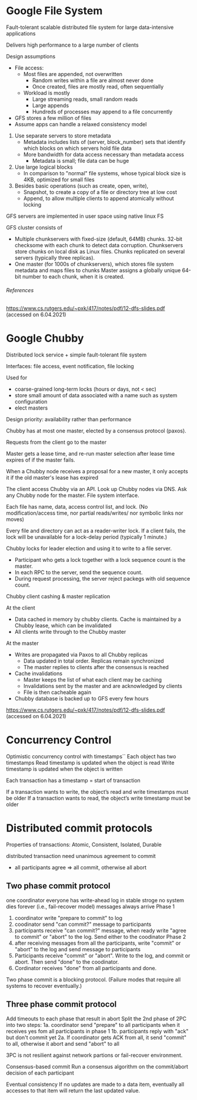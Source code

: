 # Google File System

Fault-tolerant scalable distributed file system for large data-intensive applications

Delivers high performance to a large number of clients

Design assumptions

- File access:
  - Most files are appended, not overwritten
    - Random writes within a file are almost never done
    - Once created, files are mostly read, often sequentially
  - Workload is mostly
    - Large streaming reads, small random reads
    - Large appends
    - Hundreds of processes may append to a file concurrently
- GFS stores a few million of files
- Assume apps can handle a relaxed consistency model

1. Use separate servers to store metadata
   - Metadata includes lists of (server, block_number) sets that identify which blocks on which servers hold file data
   - More bandwidth for data access necessary than metadata access
     - Metadata is small; file data can be huge
1. Use large logical blocks
   - In comparison to "normal" file systems, whose typical block size is 4KB, optimized for small files
1. Besides basic operations (such as create, open, write),
   - Snapshot, to create a copy of a file or directory tree at low cost
   - Append, to  allow multiple clients to append atomically without locking

GFS servers are implemented in user space using native linux FS

GFS cluster consists of
- Multiple chunkservers with fixed-size (default, 64MB) chunks.
  32-bit checksome with each chunk to detect data corruption.
  Chunkservers store chunks on local disk as Linux files.
  Chunks replicated on several servers (typically three replicas).
- One master (for 1000s of chunkservers), which stores file system metadata and maps files to chunks
  Master assigns a globally unique 64-bit number to each chunk, when it is created.

###### References

https://www.cs.rutgers.edu/~pxk/417/notes/pdf/12-dfs-slides.pdf
(accessed on 6.04.2021)

# Google Chubby

Distributed lock service + simple fault-tolerant file system

Interfaces: file access, event notification, file locking

Used for
- coarse-grained long-term locks (hours or days, not < sec)
- store small amount of data associated with a name such as system configuration
- elect masters

Design priority: availability rather than performance

Chubby has at most one master, elected by a consensus protocol (paxos).

Requests from the client go to the master

Master gets a lease time, and re-run master selection after lease time expires of if the master fails.

When a Chubby node receives a proposal for a new master, it only accepts it if the old master's lease has expired

The client access Chubby via an API. Look up Chubby nodes via DNS. Ask any Chubby node for the master. File system interface.

Each file has name, data, access control list, and lock. (No modification/access time, nor partial reads/writes/ nor symbolic links nor moves)

Every file and directory can act as a reader-writer lock.
If a client fails, the lock will be unavailable for a lock-delay period (typically 1 minute.)

Chubby locks for leader election and using it to write to a file server.
- Participant who gets a lock together with a lock sequence count is the master.
- In each RPC to the server, send the sequence count.
- During request processing, the server reject packegs with old sequence count.

Chubby client cashing & master replication

At the client
- Data cached in memory by chubby clients. Cache is maintained by a Chubby lease, which can be invalidated
- All clients write through to the Chubby master

At the master
- Writes are propagated via Paxos to all Chubby replicas
  - Data updated in total order. Replicas remain synchronized
  - The master replies to clients after the consensus is reached
- Cache invalidations
  - Master keeps the list of what each client may be caching
  - Invalidations sent by the master and are acknowledged by clients
  - File is then cacheable again
- Chubby database is backed up to GFS every few hours

https://www.cs.rutgers.edu/~pxk/417/notes/pdf/12-dfs-slides.pdf
(accessed on 6.04.2021)

# Concurrency Control

Optimistic concurrency control with timestamps``
Each object has two timestamps
Read timestamp is updated when the object is read
Write timestamp is updated when the object is written

Each transaction has a timestamp = start of transaction

If a transaction wants to write, the object’s read and write timestamps must be older
If a transaction wants to read, the object’s write timestamp must be older

# Distributed commit protocols

Properties of transactions: Atomic, Consistent, Isolated, Durable

distributed transaction need unanimous agreement to commit
- all participants agree => all commit, otherwise all abort

## Two phase commit protocol
one coordinator
everyone has write-ahead log in stable stroge
no system dies forever (i.e., fail-recover model)
messages always arrive
Phase 1
1. coordinator write "prepare to commit" to log
2. coodinator send "can commit?" message to participants
3. participants receive "can commit?" message, when ready write "agree to commit" or "abort" to the log. Send either to the coodinator
Phase 2
1. after receiving messages from all the participants, write "commit" or "abort" to the log and send message to participants
2. Participants receive "commit" or  "abort". Write to the log, and commit or abort. Then send "done" to the coodinator.
3. Cordinator receives "done" from all participants and done.

Two phase commit is a blocking protocol. (Failure modes that require all systems to recover eventually.)

## Three phase commit protocol
Add timeouts to each phase that result in abort
Split the 2nd phase of 2PC into two steps:
1a. coordinator send "prepare" to all participants when it receives yes fom all participants in phase 1
1b. participants reply with "ack" but don't commit yet
2a. If coordinator gets ACK from all, it send "commit" to all, otherwise it abort and send "abort" to all

3PC is not resilient against network partions or fail-recover environment.

Consensus-based commit
Run a consensus algorithm on the commit/abort decision of each participant

Eventual consistency
If no updates are made to a data item, eventually all accesses to that item will return the last updated value.
